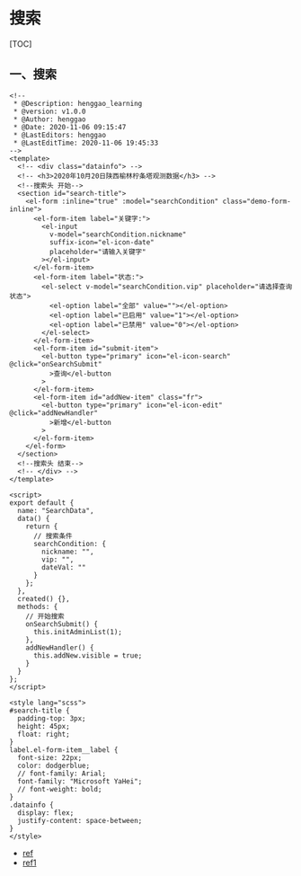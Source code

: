 # 搜索

[TOC]

## 一、搜索

```vue
<!--
 * @Description: henggao_learning
 * @version: v1.0.0
 * @Author: henggao
 * @Date: 2020-11-06 09:15:47
 * @LastEditors: henggao
 * @LastEditTime: 2020-11-06 19:45:33
-->
<template>
  <!-- <div class="datainfo"> -->
  <!-- <h3>2020年10月20日陕西榆林柠条塔观测数据</h3> -->
  <!--搜索头 开始-->
  <section id="search-title">
    <el-form :inline="true" :model="searchCondition" class="demo-form-inline">
      <el-form-item label="关键字:">
        <el-input
          v-model="searchCondition.nickname"
          suffix-icon="el-icon-date"
          placeholder="请输入关键字"
        ></el-input>
      </el-form-item>
      <el-form-item label="状态:">
        <el-select v-model="searchCondition.vip" placeholder="请选择查询状态">
          <el-option label="全部" value=""></el-option>
          <el-option label="已启用" value="1"></el-option>
          <el-option label="已禁用" value="0"></el-option>
        </el-select>
      </el-form-item>
      <el-form-item id="submit-item">
        <el-button type="primary" icon="el-icon-search" @click="onSearchSubmit"
          >查询</el-button
        >
      </el-form-item>
      <el-form-item id="addNew-item" class="fr">
        <el-button type="primary" icon="el-icon-edit" @click="addNewHandler"
          >新增</el-button
        >
      </el-form-item>
    </el-form>
  </section>
  <!--搜索头 结束-->
  <!-- </div> -->
</template>

<script>
export default {
  name: "SearchData",
  data() {
    return {
      // 搜索条件
      searchCondition: {
        nickname: "",
        vip: "",
        dateVal: ""
      }
    };
  },
  created() {},
  methods: {
    // 开始搜索
    onSearchSubmit() {
      this.initAdminList(1);
    },
    addNewHandler() {
      this.addNew.visible = true;
    }
  }
};
</script>

<style lang="scss">
#search-title {
  padding-top: 3px;
  height: 45px;
  float: right;
}
label.el-form-item__label {
  font-size: 22px;
  color: dodgerblue;
  // font-family: Arial;
  font-family: "Microsoft YaHei";
  // font-weight: bold;
}
.datainfo {
  display: flex;
  justify-content: space-between;
}
</style>
```



- [ref](http://mazhaoyang.cn/index.php/Home/ArticleList/ArticleArticle/aid/187/sid/53.html)
- [ref1](https://blog.csdn.net/qq_42268364/article/details/97375138?utm_medium=distribute.pc_relevant.none-task-blog-BlogCommendFromMachineLearnPai2-4.edu_weight&depth_1-utm_source=distribute.pc_relevant.none-task-blog-BlogCommendFromMachineLearnPai2-4.edu_weight)

